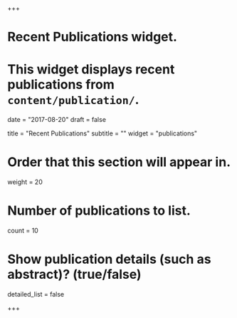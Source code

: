 +++
# Recent Publications widget.
# This widget displays recent publications from `content/publication/`.

date = "2017-08-20"
draft = false

title = "Recent Publications"
subtitle = ""
widget = "publications"

# Order that this section will appear in.
weight = 20

# Number of publications to list.
count = 10

# Show publication details (such as abstract)? (true/false)
detailed_list = false

+++

